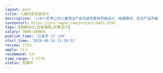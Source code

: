 ```yaml
---                
layout: post       
title: 儿童玩具包装设计           
description: '</br>负责公司儿童周边产品包装及整体风格设计，根据需求，定位产品风格，最少三种风格选择，再进行下一步的设计</br>'     
contenturl: https://pro.lagou.com/project/8431.html      
tags: [插画设计,包装插画,形象设计]            
salary: 3000-5000元          
publish_time: '已发布 17 小时'         
start_time: '2018-06-14 15:59:52'           
review: 273人                   
apply: 11人                   
recommend: 4人                   
time_range: 1-3个月              
status: 招募中                  
---                 
```

